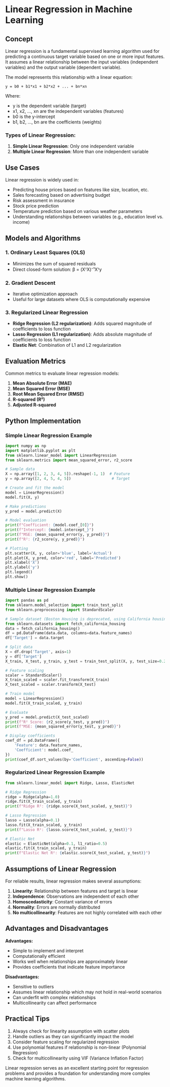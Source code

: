# Linear Regression in Machine Learning

## Concept

Linear regression is a fundamental supervised learning algorithm used for predicting a continuous target variable based on one or more input features. It assumes a linear relationship between the input variables (independent variables) and the output variable (dependent variable).

The model represents this relationship with a linear equation:
```
y = b0 + b1*x1 + b2*x2 + ... + bn*xn
```
Where:
- y is the dependent variable (target)
- x1, x2, ..., xn are the independent variables (features)
- b0 is the y-intercept
- b1, b2, ..., bn are the coefficients (weights)

### Types of Linear Regression:
1. **Simple Linear Regression**: Only one independent variable
2. **Multiple Linear Regression**: More than one independent variable

## Use Cases

Linear regression is widely used in:
- Predicting house prices based on features like size, location, etc.
- Sales forecasting based on advertising budget
- Risk assessment in insurance
- Stock price prediction
- Temperature prediction based on various weather parameters
- Understanding relationships between variables (e.g., education level vs. income)

## Models and Algorithms

### 1. Ordinary Least Squares (OLS)
- Minimizes the sum of squared residuals
- Direct closed-form solution: β = (XᵀX)⁻¹Xᵀy

### 2. Gradient Descent
- Iterative optimization approach
- Useful for large datasets where OLS is computationally expensive

### 3. Regularized Linear Regression
- **Ridge Regression (L2 regularization)**: Adds squared magnitude of coefficients to loss function
- **Lasso Regression (L1 regularization)**: Adds absolute magnitude of coefficients to loss function
- **Elastic Net**: Combination of L1 and L2 regularization

## Evaluation Metrics

Common metrics to evaluate linear regression models:
1. **Mean Absolute Error (MAE)**
2. **Mean Squared Error (MSE)**
3. **Root Mean Squared Error (RMSE)**
4. **R-squared (R²)**
5. **Adjusted R-squared**

## Python Implementation

### Simple Linear Regression Example

```python
import numpy as np
import matplotlib.pyplot as plt
from sklearn.linear_model import LinearRegression
from sklearn.metrics import mean_squared_error, r2_score

# Sample data
X = np.array([1, 2, 3, 4, 5]).reshape(-1, 1)  # Feature
y = np.array([2, 4, 5, 4, 5])                  # Target

# Create and fit the model
model = LinearRegression()
model.fit(X, y)

# Make predictions
y_pred = model.predict(X)

# Model evaluation
print(f"Coefficient: {model.coef_[0]}")
print(f"Intercept: {model.intercept_}")
print(f"MSE: {mean_squared_error(y, y_pred)}")
print(f"R²: {r2_score(y, y_pred)}")

# Plotting
plt.scatter(X, y, color='blue', label='Actual')
plt.plot(X, y_pred, color='red', label='Predicted')
plt.xlabel('X')
plt.ylabel('y')
plt.legend()
plt.show()
```

### Multiple Linear Regression Example

```python
import pandas as pd
from sklearn.model_selection import train_test_split
from sklearn.preprocessing import StandardScaler

# Sample dataset (Boston Housing is deprecated, using California housing instead)
from sklearn.datasets import fetch_california_housing
data = fetch_california_housing()
df = pd.DataFrame(data.data, columns=data.feature_names)
df['Target'] = data.target

# Split data
X = df.drop('Target', axis=1)
y = df['Target']
X_train, X_test, y_train, y_test = train_test_split(X, y, test_size=0.2, random_state=42)

# Feature scaling
scaler = StandardScaler()
X_train_scaled = scaler.fit_transform(X_train)
X_test_scaled = scaler.transform(X_test)

# Train model
model = LinearRegression()
model.fit(X_train_scaled, y_train)

# Evaluate
y_pred = model.predict(X_test_scaled)
print(f"R² Score: {r2_score(y_test, y_pred)}")
print(f"MSE: {mean_squared_error(y_test, y_pred)}")

# Display coefficients
coef_df = pd.DataFrame({
    'Feature': data.feature_names,
    'Coefficient': model.coef_
})
print(coef_df.sort_values(by='Coefficient', ascending=False))
```

### Regularized Linear Regression Example

```python
from sklearn.linear_model import Ridge, Lasso, ElasticNet

# Ridge Regression
ridge = Ridge(alpha=1.0)
ridge.fit(X_train_scaled, y_train)
print(f"Ridge R²: {ridge.score(X_test_scaled, y_test)}")

# Lasso Regression
lasso = Lasso(alpha=0.1)
lasso.fit(X_train_scaled, y_train)
print(f"Lasso R²: {lasso.score(X_test_scaled, y_test)}")

# Elastic Net
elastic = ElasticNet(alpha=0.1, l1_ratio=0.5)
elastic.fit(X_train_scaled, y_train)
print(f"Elastic Net R²: {elastic.score(X_test_scaled, y_test)}")
```

## Assumptions of Linear Regression

For reliable results, linear regression makes several assumptions:
1. **Linearity**: Relationship between features and target is linear
2. **Independence**: Observations are independent of each other
3. **Homoscedasticity**: Constant variance of errors
4. **Normality**: Errors are normally distributed
5. **No multicollinearity**: Features are not highly correlated with each other

## Advantages and Disadvantages

**Advantages:**
- Simple to implement and interpret
- Computationally efficient
- Works well when relationships are approximately linear
- Provides coefficients that indicate feature importance

**Disadvantages:**
- Sensitive to outliers
- Assumes linear relationship which may not hold in real-world scenarios
- Can underfit with complex relationships
- Multicollinearity can affect performance

## Practical Tips

1. Always check for linearity assumption with scatter plots
2. Handle outliers as they can significantly impact the model
3. Consider feature scaling for regularized regression
4. Use polynomial features if relationship is non-linear (Polynomial Regression)
5. Check for multicollinearity using VIF (Variance Inflation Factor)

Linear regression serves as an excellent starting point for regression problems and provides a foundation for understanding more complex machine learning algorithms.